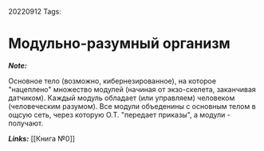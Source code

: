 20220912
Tags:
# Модульно-разумный организм

***Note:*** 

Основное тело (возможно, кибернезированное), на которое "нацеплено" множество модулей (начиная от экзо-скелета, заканчивая датчиком). Каждый модуль обладает (или управляем) человеком (человеческим разумом). Все модули объеденины с основным телом в ощсую сеть, через которую О.Т. "передает приказы", а модули - получают. 

***Links:*** [[Книга №0]] 
